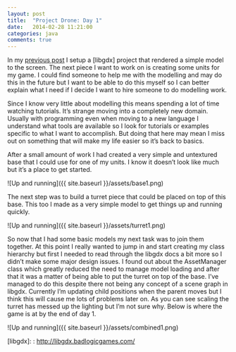 ```yaml
---
layout: post
title:  "Project Drone: Day 1"
date:   2014-02-28 11:21:00
categories: java
comments: true
---
```

In my [previous post]({{site.baseurl}}/2014/02/27/getting-started-with-libgdx.html) I setup a [libgdx] project that rendered a simple model to the screen. The next piece I want to work on is creating some units for my game. I could find someone to help me with the modelling and may do this in the future but I want to be able to do this myself so I can better explain what I need if I decide I want to hire someone to do modelling work.

Since I know very little about modelling this means spending a lot of time watching tutorials. It’s strange moving into a completely new domain. Usually with programming even when moving to a new language I understand what tools are available so I look for tutorials or examples specific to what I want to accomplish. But doing that here may mean I miss out on something that will make my life easier so it’s back to basics.

After a small amount of work I had created a very simple and untextured base that I could use for one of my units. I know it doesn’t look like much but it’s a place to get started.

![Up and running]({{ site.baseurl }}/assets/base1.png)

The next step was to build a turret piece that could be placed on top of this base. This too I made as a very simple model to get things up and running quickly.

![Up and running]({{ site.baseurl }}/assets/turret1.png)

So now that I had some basic models my next task was to join them together. At this point I really wanted to jump in and start creating my class hierarchy but first I needed to read through the libgdx docs a bit more so I didn’t make some major design issues.  I found out about the AssetManager class which greatly reduced the need to manage model loading and after that it was a matter of being able to put the turret on top of the base. I’ve managed to do this despite there not being any concept of a scene graph in libgdx. Currently I’m updating child positions when the parent moves but I think this will cause me lots of problems later on. As you can see scaling the turret has messed up the lighting but I’m not sure why. Below is where the game is at by the end of day 1.

![Up and running]({{ site.baseurl }}/assets/combined1.png)

[libgdx]: : http://libgdx.badlogicgames.com/